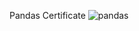 Pandas Certificate
![pandas](https://github.com/user-attachments/assets/c4774ad3-21b7-457f-a759-6c615632976b)

